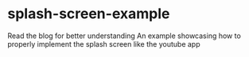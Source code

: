 # splash-screen-example
Read the blog for better understanding
An example showcasing how to properly implement the splash screen like the youtube app